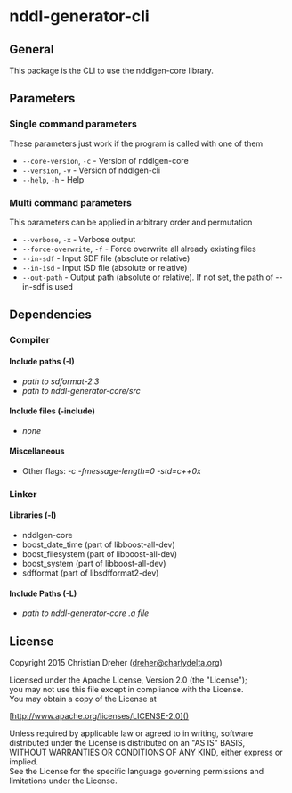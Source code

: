 # nddl-generator-cli

## General

This package is the CLI to use the nddlgen-core library.

## Parameters

### Single command parameters
These parameters just work if the program is called with one of them

 * `--core-version`, `-c` - Version of nddlgen-core
 * `--version`, `-v` - Version of nddlgen-cli
 * `--help`, `-h` - Help
 
### Multi command parameters
This parameters can be applied in arbitrary order and permutation

 * `--verbose`, `-x` - Verbose output
 * `--force-overwrite`, `-f` - Force overwrite all already existing files
 * `--in-sdf` - Input SDF file (absolute or relative)
 * `--in-isd` - Input ISD file (absolute or relative)
 * `--out-path` - Output path (absolute or relative). If not set, the path of --in-sdf is used

## Dependencies

### Compiler

#### Include paths (-I)
 * *path to sdformat-2.3*
 * *path to nddl-generator-core/src*

#### Include files (-include)
 * *none*

#### Miscellaneous
 * Other flags: *-c -fmessage-length=0 -std=c++0x*
 
### Linker

#### Libraries (-l)
 * nddlgen-core
 * boost_date_time (part of libboost-all-dev)
 * boost_filesystem (part of libboost-all-dev)
 * boost_system (part of libboost-all-dev)
 * sdfformat (part of libsdfformat2-dev)

#### Include Paths (-L)
 * *path to nddl-generator-core .a file*

## License

Copyright 2015 Christian Dreher (dreher@charlydelta.org)  
  
Licensed under the Apache License, Version 2.0 (the "License");  
you may not use this file except in compliance with the License.  
You may obtain a copy of the License at  
  
[http://www.apache.org/licenses/LICENSE-2.0]()  
  
Unless required by applicable law or agreed to in writing, software  
distributed under the License is distributed on an "AS IS" BASIS,  
WITHOUT WARRANTIES OR CONDITIONS OF ANY KIND, either express or implied.  
See the License for the specific language governing permissions and  
limitations under the License.
